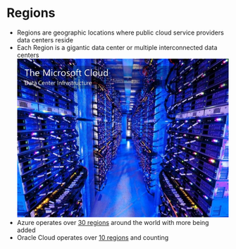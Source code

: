 # Regions

* Regions are geographic locations where public cloud service providers data centers reside
* Each Region is a gigantic data center or multiple interconnected data centers
![Data Center](../images/chapter-02/microsoft-azure-data-center.jpg)
* Azure operates over [30 regions](https://azure.microsoft.com/en-us/regions/) around the world with more being added
* Oracle Cloud operates over [10 regions](https://cloud.oracle.com/data-regions) and counting
